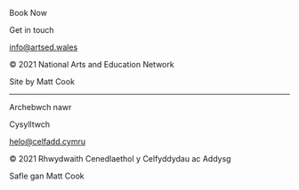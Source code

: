 Book Now

Get in touch

info@artsed.wales

© 2021 National Arts and Education Network

Site by Matt Cook

---

Archebwch nawr

Cysylltwch

helo@celfadd.cymru

© 2021 Rhwydwaith Cenedlaethol y Celfyddydau ac Addysg

Safle gan Matt Cook
